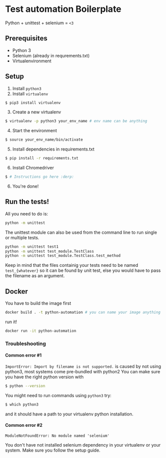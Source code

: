 # Test automation Boilerplate

Python + unittest + selenium = `<3`

## Prerequisites

- Python 3
- Selenium (already in requrements.txt)
- Virtualenvironment

## Setup

1. Install `python3` 
2. Install `virtualenv` 
```bash
$ pip3 install virtualenv
```

3. Create a new virtualenv
```bash
$ virtualenv -p python3 your_env_name # env name can be anything
```

4. Start the environment
```bash
$ source your_env_name/bin/activate
```

5. Install dependencies in requirements.txt
```bash
$ pip install -r requirements.txt
```

6. Install Chromedriver
```bash
$ # Instructions go here :derp:
```

6. You're done!

## Run the tests!

All you need to do is:
```bash
python -m unittest
```

The unittest module can also be used from the command line to run single or multiple tests.

```bash
python -m unittest test1
python -m unittest test_module.TestClass
python -m unittest test_module.TestClass.test_method
```

Keep in mind that the files containig your tests need to be named `test_{whatever}` so it can be found by unit test, 
else you would have to pass the filename as an argument.

## Docker

You have to build the image first
```bash
docker build . -t python-automation # you can name your image anything you want just remember it.
```
run it!
```bash
docker run -it python-automation
```

### Troubleshooting

#### Common error #1


`ImportError: Import by filename is not supported.`
 is caused by not using python3, most systems come pre-bundled with python2
You can make sure you have the right python version with
```bash
$ python --version
```
You might need to run commands using `python3` try:
```bash
$ which python3
```
and it should have a path to your virtualenv python installation.

#### Common error #2

`ModuleNotFoundError: No module named 'selenium'`

You don't have not installed selenium dependency in your virtualenv or your system.
Make sure you follow the setup guide.
